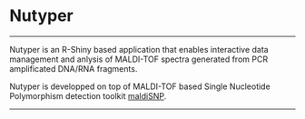 # Nutyper

---

Nutyper is an R-Shiny based application that enables interactive data management and anlysis of MALDI-TOF spectra generated from PCR amplificated DNA/RNA fragments. 

Nutyper is developped on top of MALDI-TOF based Single Nucleotide Polymorphism detection toolkit [maldiSNP](https://github.com/wtbxsjy/maldiSNP).

---


